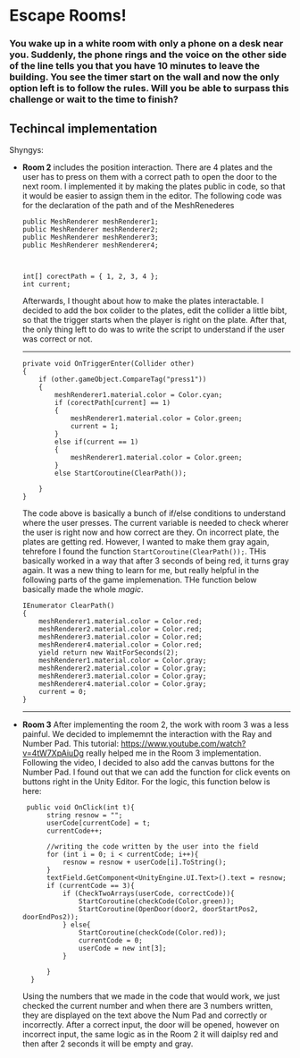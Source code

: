 # Escape Rooms!

### You wake up in a white room with only a phone on a desk near you. Suddenly, the phone rings and the voice on the other side of the line tells you that you have 10 minutes to leave the building. You see the timer start on the wall and now the only option left is to follow the rules. Will you be able to surpass this challenge or wait to the time to finish?


## Techincal implementation
Shyngys: 
- **Room 2** includes the position interaction. There are 4 plates and the user has to press on them with a correct path to open the door to the next room. I implemented it by making the plates public in code, so that it would be easier to assign them in the editor. The following code was for the declaration of the path and of the MeshRenederes
  ```
  public MeshRenderer meshRenderer1;
  public MeshRenderer meshRenderer2;
  public MeshRenderer meshRenderer3;
  public MeshRenderer meshRenderer4;



  int[] corectPath = { 1, 2, 3, 4 };
  int current;
  ```
  
    Afterwards, I thought about how to make the plates interactable. I decided to add the box colider to the plates, edit the collider a little bibt, so that the trigger starts when the player is right on the plate. After that, the only thing left to do was to write the script to understand if the user was correct or not.
    
    ---
    ```
    private void OnTriggerEnter(Collider other)
    {
        if (other.gameObject.CompareTag("press1"))
        {
            meshRenderer1.material.color = Color.cyan;
            if (corectPath[current] == 1)
            {
                meshRenderer1.material.color = Color.green;
                current = 1;
            }
            else if(current == 1)
            {
                meshRenderer1.material.color = Color.green;
            }
            else StartCoroutine(ClearPath());

        }
    }
    ```
    The code above is basically a bunch of if/else conditions to understand where the user presses. The current variable is needed to check wherer the user is right now and how correct are they. On incorrect plate, the plates are getting red. However, I wanted to make them gray again, tehrefore I found the function `StartCoroutine(ClearPath());`. THis basically worked in a way that after 3 seconds of being red, it turns gray again. It was a new thing to learn for me, but really helpful in the following parts of the game implemenation. THe function below basically made the whole *magic*.
    ```
    IEnumerator ClearPath()
    {
        meshRenderer1.material.color = Color.red;
        meshRenderer2.material.color = Color.red;
        meshRenderer3.material.color = Color.red;
        meshRenderer4.material.color = Color.red;
        yield return new WaitForSeconds(2);
        meshRenderer1.material.color = Color.gray;
        meshRenderer2.material.color = Color.gray;
        meshRenderer3.material.color = Color.gray;
        meshRenderer4.material.color = Color.gray;
        current = 0;
    }
    ```
    ---
- **Room 3**
  After implementing the room 2, the work with room 3 was a less painful. We decided to implememnt the interaction with the Ray and Number Pad. This tutorial: https://www.youtube.com/watch?v=4tW7XpAiuDg really helped me in the Room 3 implementation. Following the video, I decided to also add the canvas buttons for the Number Pad. I found out that we can add the function for click events on buttons right in the Unity Editor. For the logic, this function below is here:
  ```
   public void OnClick(int t){
        string resnow = "";
        userCode[currentCode] = t;
        currentCode++;

        //writing the code written by the user into the field
        for (int i = 0; i < currentCode; i++){
            resnow = resnow + userCode[i].ToString();
        }
        textField.GetComponent<UnityEngine.UI.Text>().text = resnow;
        if (currentCode == 3){
            if (CheckTwoArrays(userCode, correctCode)){
                StartCoroutine(checkCode(Color.green));
                StartCoroutine(OpenDoor(door2, doorStartPos2, doorEndPos2));
            } else{
                StartCoroutine(checkCode(Color.red));
                currentCode = 0;
                userCode = new int[3];
            }
            
        }
    }
  ```
  Using the numbers that we made in the code that would work, we just checked the current number and when there are 3 numbers written, they are displayed on the text above the Num Pad and correctly or incorrectly. After a correct input, the door will be opened, however on incorrect input, the same logic as in the Room 2 it will daiplsy red and then after 2 seconds it will be empty and gray.
